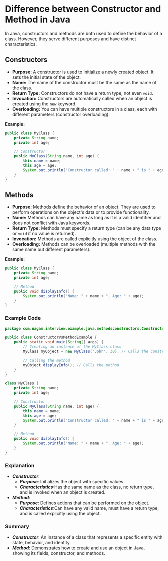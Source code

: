 # Difference between Constructor and Method in Java

In Java, constructors and methods are both used to define the behavior of a class. However, they serve different purposes and have distinct characteristics.

## Constructors

- **Purpose:** A constructor is used to initialize a newly created object. It sets the initial state of the object.
- **Name:** The name of the constructor must be the same as the name of the class.
- **Return Type:** Constructors do not have a return type, not even `void`.
- **Invocation:** Constructors are automatically called when an object is created using the `new` keyword.
- **Overloading:** You can have multiple constructors in a class, each with different parameters (constructor overloading).

**Example:**

```java
public class MyClass {
    private String name;
    private int age;

    // Constructor
    public MyClass(String name, int age) {
        this.name = name;
        this.age = age;
        System.out.println("Constructor called: " + name + " is " + age + " years old.");
    }
}
```


## Methods

- **Purpose:** Methods define the behavior of an object. They are used to perform operations on the object's data or to provide functionality.
- **Name:** Methods can have any name as long as it is a valid identifier and does not conflict with Java keywords.
- **Return Type:** Methods must specify a return type (can be any data type or `void` if no value is returned).
- **Invocation:** Methods are called explicitly using the object of the class.
- **Overloading:** Methods can be overloaded (multiple methods with the same name but different parameters).

**Example:**

```java
public class MyClass {
    private String name;
    private int age;

    // Method
    public void displayInfo() {
        System.out.println("Name: " + name + ", Age: " + age);
    }
}
```

### Example Code

```java
package com.nagam.interview.example.java.methodsconstructors.ConstructorVsMethod;

public class ConstructorVsMethodExample {
    public static void main(String[] args) {
        // Creating an instance of the MyClass class
        MyClass myObject = new MyClass("John", 30); // Calls the constructor

        // Calling the method
        myObject.displayInfo(); // Calls the method
    }
}
```

```java
class MyClass {
    private String name;
    private int age;

    // Constructor
    public MyClass(String name, int age) {
        this.name = name;
        this.age = age;
        System.out.println("Constructor called: " + name + " is " + age + " years old.");
    }

    // Method
    public void displayInfo() {
        System.out.println("Name: " + name + ", Age: " + age);
    }
}

```

### Explanation
- ***Constructor***: 
  - ***Purpose***: Initializes the object with specific values.
  - ***Characteristics***:Has the same name as the class, no return type, and is invoked when an object is created.
- ***Method***: 
  - ***Purpose***: Defines actions that can be performed on the object.
  - ***Characteristics***:Can have any valid name, must have a return type, and is called explicitly using the object.


### Summary

- ***Constructor***: An instance of a class that represents a specific entity with state, behavior, and identity.
- ***Method***: Demonstrates how to create and use an object in Java, showing its fields, constructor, and methods.
